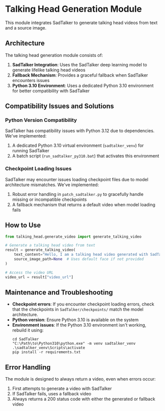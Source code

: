 # Talking Head Generation Module

This module integrates SadTalker to generate talking head videos from text and a source image.

## Architecture

The talking head generation module consists of:

1. **SadTalker Integration**: Uses the SadTalker deep learning model to generate lifelike talking head videos
2. **Fallback Mechanism**: Provides a graceful fallback when SadTalker encounters issues
3. **Python 3.10 Environment**: Uses a dedicated Python 3.10 environment for better compatibility with SadTalker

## Compatibility Issues and Solutions

### Python Version Compatibility

SadTalker has compatibility issues with Python 3.12 due to dependencies. We've implemented:

1. A dedicated Python 3.10 virtual environment (`sadtalker_venv`) for running SadTalker
2. A batch script (`run_sadtalker_py310.bat`) that activates this environment

### Checkpoint Loading Issues

SadTalker may encounter issues loading checkpoint files due to model architecture mismatches. We've implemented:

1. Robust error handling in `patch_sadtalker.py` to gracefully handle missing or incompatible checkpoints
2. A fallback mechanism that returns a default video when model loading fails

## How to Use

```python
from talking_head.generate_video import generate_talking_video

# Generate a talking head video from text
result = generate_talking_video(
    text_content="Hello, I am a talking head video generated with SadTalker.",
    source_image_path=None  # Uses default face if not provided
)

# Access the video URL
video_url = result["video_url"]
```

## Maintenance and Troubleshooting

- **Checkpoint errors**: If you encounter checkpoint loading errors, check that the checkpoints in `SadTalker/checkpoints/` match the model architecture.
- **Python version**: Ensure Python 3.10 is available on the system
- **Environment issues**: If the Python 3.10 environment isn't working, rebuild it using:
  ```
  cd SadTalker
  "C:\Path\to\Python310\python.exe" -m venv sadtalker_venv
  .\sadtalker_venv\Scripts\activate
  pip install -r requirements.txt
  ```

## Error Handling

The module is designed to always return a video, even when errors occur:

1. First attempts to generate a video with SadTalker
2. If SadTalker fails, uses a fallback video
3. Always returns a 200 status code with either the generated or fallback video 